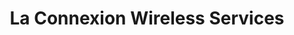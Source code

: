---
title: "La Connexion Wireless Services"
url: /nashua/la-connexion-wireless-services/
shop: mobile phone
---
